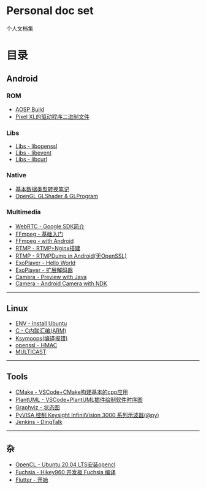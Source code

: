 # Personal doc set
个人文档集

# 目录
## Android

### ROM
* [AOSP Build](android/rom/../ROM/tutorial.md)
* [Pixel XL的驱动程序二进制文件](android/ROM/pixel_drivers.md)

### Libs
* [Libs - libopenssl](android/libs/libopenssl_android.md)
* [Libs - libevent](android/libs/libevent_android.md)
* [Libs - libcurl](android/libs/libcurl_android.md)

### Native
* [基本数据类型转换笔记](android/jni/data_convert.md)
* [OpenGL GLShader & GLProgram](android/jni/opengl_native_api.md)

### Multimedia
* [WebRTC - Google SDK简介](multimedia/webrtc/Google_WebRTC_SDK.md)
* [FFmpeg - 基础入门](mltimedia/../multimedia/ffmpeg/ffmpeg_base.md)
* [FFmpeg - with Android](multimedia/ffmpeg/ffmpeg_android.md)
* [RTMP - RTMP+Nginx搭建](multimedia/rtmp/nginx_rtmp.md)
* [RTMP - RTMPDump in Android(无OpenSSL)](multimedia/rtmp/librtmp_android.md)
* [ExoPlayer - Hello World](multimedia/exoplayer/exoplayer.md)
* [ExoPlayer - 扩展解码器](multimedia/exoplayer/exoplayer_ffmpeg.md)
* [Camera - Preview with Java](multimedia/android/camera2.md)
* [Camera - Android Camera with NDK](android/jni/camera_ndk_api.md)
---

## Linux
* [ENV - Install Ubuntu](linux/setup.md)
* [C - C内联汇编(ARM)](linux/arm_asm.md)
* [Ksymoops(编译报错)](linux/ksymoops.md)
* [openssl - HMAC](linux/openssl_hmac.md)
* [MULTICAST](linux/net/MULTICAST.md)
---

## Tools
* [CMake - VSCode+CMake构建基本的cpp应用](tools/plantuml/cmake/cmake_vscode.md)
* [PlantUML - VSCode+PlantUML插件绘制软件时序图](tools/plantuml/plantuml.md)
* [Graphviz - 状态图](tools/graphviz/graphviz.md)
* [PyVISA 控制 Keysight InfiniiVision 3000 系列示波器(@py)](tools/pyvisa/pyvisa.md)
* [Jenkins - DingTalk](tools.tools/jenkins/jenkins_dingtalk.md)

---

## 杂
* [OpenCL - Ubuntu 20.04 LTS安装opencl](heterogeneous/opencl.md)
* [Fuchsia - Hikey960 开发板 Fuchsia 编译](fuchsia/tutoriral.md)
* [Flutter - 开始](flutter/flutter_env_setup.md)

<!-- --- -->
<!-- * [C++ - Errors](lang/cpp/errors.md) -->